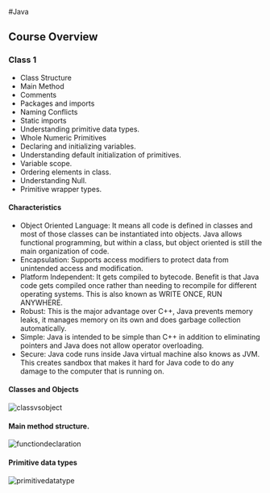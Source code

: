 #Java

## Course Overview

### Class 1
* Class Structure
* Main Method
* Comments
* Packages and imports
* Naming Conflicts
* Static imports
* Understanding primitive data types.
* Whole Numeric Primitives
* Declaring and initializing variables.
* Understanding default initialization of primitives.
* Variable scope.
* Ordering elements in class.
* Understanding Null.
* Primitive wrapper types.


#### Characteristics
* Object Oriented Language: It means all code is defined in classes and most
 of those classes can be instantiated into objects. Java allows functional
 programming, but within a class, but object oriented is still the main
 organization of code.
* Encapsulation: Supports access modifiers to protect data from unintended
 access and modification.
* Platform Independent: It gets compiled to bytecode. Benefit is that Java
code gets compiled once rather than needing to recompile for different
operating systems. This is also known as WRITE ONCE, RUN ANYWHERE.
* Robust: This is the major advantage over C++, Java prevents memory leaks,
it manages memory on its own and does garbage collection automatically.
* Simple: Java is intended to be simple than C++ in addition to eliminating
pointers and Java does not allow operator overloading.
* Secure: Java code runs inside Java virtual machine also knows as JVM.
This creates sandbox that makes it hard for Java code to do any damage to
  the computer that is running on.
  
#### Classes and Objects

![classvsobject](https://user-images.githubusercontent.com/10811329/46990060-974bcb00-d0cd-11e8-9d98-71a1a39a9a88.PNG)

#### Main method structure.

![functiondeclaration](https://user-images.githubusercontent.com/10811329/46990634-44bfde00-d0d0-11e8-8eba-f659eb3b8bbf.png)

#### Primitive data types


![primitivedatatype](https://user-images.githubusercontent.com/10811329/46992750-99b42200-d0d9-11e8-99c9-81a0f205b8bd.jpg)